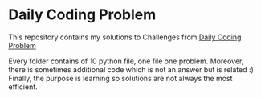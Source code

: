 # Daily Coding Problem
This repository contains my solutions to Challenges from [Daily Coding Problem](https://www.dailycodingproblem.com/)

Every folder contains of 10 python file, one file one problem.
Moreover, there is sometimes additional code which is not an answer but is related :)
Finally, the purpose is learning so solutions are not always the most efficient.
